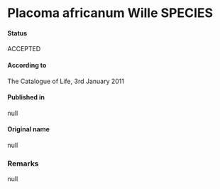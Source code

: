 # Placoma africanum Wille SPECIES

#### Status
ACCEPTED

#### According to
The Catalogue of Life, 3rd January 2011

#### Published in
null

#### Original name
null

### Remarks
null
